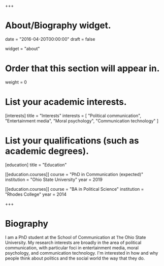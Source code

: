 +++
# About/Biography widget.

date = "2016-04-20T00:00:00"
draft = false

widget = "about"

# Order that this section will appear in.
weight = 0

# List your academic interests.
[interests]
  title = "Interests"
  interests = [
    "Political communication",
    "Entertainment media",
    "Moral psychology",
    "Communication technology"
  ]

# List your qualifications (such as academic degrees).
[education]
  title = "Education"

[[education.courses]]
  course = "PhD in Communication (expected)"
  institution = "Ohio State University"
  year = 2019

[[education.courses]]
  course = "BA in Political Science"
  institution = "Rhodes College"
  year = 2014
 
+++

# Biography

I am a PhD student at the School of Communication at <font size=2>The</font> Ohio State University. My research interests are broadly in the area of political communication, with particular foci in entertainment media, moral psychology, and communication technology. I'm interested in how and why people think about politics and the social world the way that they do.
